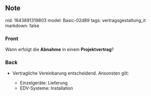 ## Note
nid: 1643891319803
model: Basic-02d89
tags: vertragsgestaltung_it
markdown: false

### Front
Wann erfolgt die <b>Abnahme</b> in einem <b>Projektvertrag</b>?

### Back
<ul><li>Vertragliche Vereinbarung entscheidend. Ansonsten gilt:</li><ul><li>Einzelgeräte: Lieferung</li><li>EDV-Systeme: Installation</li></ul></ul>
